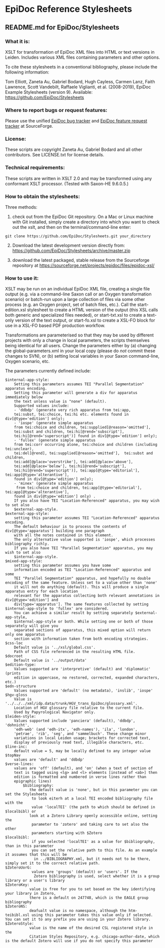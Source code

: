 # EpiDoc Reference Stylesheets

## README.md for EpiDoc/Stylesheets

### What it is:

XSLT for transformation of EpiDoc XML files into HTML or text versions in Leiden. Includes various XML files containing parameters and other options.

To cite these stylesheets in a conventional bibliography, please include the following information:

Tom Elliott, Zaneta Au, Gabriel Bodard, Hugh Cayless, Carmen Lanz, Faith Lawrence, Scott Vandebilt, Raffaele Viglianti, et al. (2008-2019), EpiDoc Example Stylesheets (version 9). Available: <https://github.com/EpiDoc/Stylesheets>

### Where to report bugs or request features:

Please use the unified [EpiDoc bug tracker](https://sourceforge.net/p/epidoc/bugs/) and [EpiDoc feature request tracker](https://sourceforge.net/p/epidoc/feature-requests/) at SourceForge.

### License:

These scripts are copyright Zaneta Au, Gabriel Bodard and all other contributors. See LICENSE.txt for license details.

### Technical requirements:

These scripts are written in XSLT 2.0 and may be transformed using any conformant XSLT processor. (Tested with Saxon-HE 9.6.0.5.)

### How to obtain the stylesheets:

Three methods:

1. check out from the EpiDoc Git repository. On a Mac or Linux machine with Git installed, simply create a directory into which you want to check out the xslt, and then on the terminal/command-line enter:

~~~
git clone https://github.com/EpiDoc/Stylesheets.git your_directory
~~~

2. Download the latest development version directly from: <https://github.com/EpiDoc/Stylesheets/archive/master.zip>

3. download the latest packaged, stable release from the Sourceforge repository at https://sourceforge.net/projects/epidoc/files/epidoc-xsl/

### How to use it:

XSLT may be run on an individual EpiDoc XML file, creating a single file output (e.g. via a command-line Saxon call or an Oxygen transformation scenario) or batch-run upon a large collection of files via some other process (e.g. an Oxygen project, set of batch files, etc.). Call the start-edition.xsl stylesheet to create a HTML version of the output (this XSL calls both generic and specialized files needed), or start-txt.xsl to create a text-only version of the text output, or start-fo.xsl to create a XSL-FO block for use in a XSL-FO based PDF production workflow.

Transformations are parameterised so that they may be used by different projects with only a change in local parameters, the scripts themselves being identical for all users. Change the parameters either by (a) changing the global-parameters.xml in your local copy (please do *not* commit these changes to SVN), or (b) setting local variables in your Saxon command-line, Oxygen scenario, etc.

The parameters currently defined include:

	$internal-app-style:
		Setting this parameters assumes TEI "Parallel Segmentation" apparatus encoding.
		Setting this parameter will generate a div for apparatus immediately below
		the text unless value is "none" (default).
		Supported values include:
		- 'ddbdp' (generate very rich apparatus from tei:app,
        tei:subst, tei:choice, tei:hi etc. elements found in div[@type='edition'] only);
		- 'iospe' (generate simple apparatus
		from tei:choice and children, tei:supplied[@reason='omitted'],
		tei:subst and children, tei:hi[@rend='subscript'],
		tei:hi[@rend='superscript')] found in div[@type='edition'] only);
		- 'fullex' (generate simple apparatus
		from tei:corr occurring alone, tei:choice and children (including tei:unclear),
		tei:del[@rend], tei:supplied[@reason='omitted'],  tei:subst and children,
		tei:add[@place='overstrike'], tei:add[@place='above'],
		tei:add[@place='below'], tei:hi[@rend='subscript'],
		tei:hi[@rend='superscript')], tei:app[@type='editorial'], tei:app[@type='alterantive'],  
		found in div[@type='edition'] only);
		- 'minex' (generate simple apparatus
         from tei:choice and children, tei:app[@type='editorial'], tei:app[@type='alterantive'],  
		found in div[@type='edition'] only) .
		If you also have TEI "Location-Referenced" apparatus, you may wish to set also
		$external-app-style.
	$external-app-style:
		setting this parameter assumes TEI "Location-Referenced" apparatus encoding.
		The default behaviour is to process the contents of div[@type='apparatus'] building one paragraph
		with all the notes contained in this element.
		The only alternative value supported is 'iospe', which processes bibliography richly.
		If you also have TEI "Parallel Segmentation" apparatus, you may wish to set also
		$internal-app-style.
	$mixed-app-style:
		setting this parameter assumes you have some
		information encoded as TEI "Location-Referenced" apparatus and some
		TEI "Parallel Segmentation" apparatus, and hopefully no double encoding of the same feature. Unless set to a value other than 'none'
		it will not do anything (default). This will produce a single apparatus entry for each location
		relevant for the apparatus collecting both relevant annotations in div[@type='edition'] and
		div[type='apparatus']. The same features collected by setting $internal-app-style to 'fullex' are considered.
		You can achieve a similar result by setting separately $external-app-style,
		$internal-app-style or both. While setting one or both of those separately will give you
		separated sections of apparatus, this mixed option will return only one apparatus
		section with information taken from both encoding strategies.
	$css-loc
		Default value is '../xsl/global.css'.
		Path of CSS file referenced in the resulting HTML file.
	$docroot
		Default value is '../output/data'
	$edition-type:
		Values supported are 'interpretive' (default) and 'diplomatic' (prints
		edition in uppercase, no restored, corrected, expanded characters, etc.)
	$edn-structure
		Values supported are 'default' (no metadata), 'inslib', 'iospe'
	$hgv-gloss
		Value is '../../../xml/idp.data/trunk/HGV_trans_EpiDoc/glossary.xml'.
		Location of HGV glossary file relative to the current file.
		Used by Papyrological Navigator only.
	$leiden-style:
		Values supported include 'panciera' (default), 'ddbdp', 'dohnicht',
		'edh-web' (and 'edh-itx', 'edh-names'), 'ila', 'london',
		'petrae', 'rib', 'seg', and 'sammelbuch'. These change minor
		variations in local Leiden usage; brackets for corrected text,
		display of previously read text, illegible characters, etc.
	$line-inc:
		default value = 5, may be locally defined to any integer value
	$topNav
		values are 'default' and 'ddbdp'
	$verse-lines:
		values are 'off' (default), and 'on' (when a text of section of
		text is tagged using <lg> and <l> elements [instead of <ab>] then
		edition is formatted and numbered in verse lines rather than
		epigraphic lines)
            $bibliography:
	           the default value is 'none', but in this parameter you can set the Stylesheets
	            to look eiterh at a local TEI encoded bibliography file with the
	            value 'localTEI' (the path to which should be defined in $localbibl) or
	           look at a Zotero Library openly accessible online, setting the
	            parameter to 'zotero' and taking care to set also the other
	            parameters starting with $Zotero
	$localbibl:
	            if you selected 'localTEI' as a value for $bibliography, than in this parameter
	            you can set the relative path to this file. As an example it assumes that this will be
	             in ../BIBLIOGRAPHY.xml, but it needs not to be there, simply set it to the correct relative path.
	$ZoteroUorG:
	            values are 'groups' (default) or 'users'. If the
	             Zotero bibliography is used, select whether it is a group library or a user's library
	$ZoteroKey:
	           value is free for you to set based on the key identifying your library in Zotero,
	           there is a default on 247748, which is the EAGLE group bibliography
	$ZoteroNS:
	           deafualt value is no namespace, although the htm-teibibl.xsl using this parameter takes this value only if selected. You can set it to any prefix you are using in your Zotero library.
	$ZoteroStyle:
	           value is the name of the desired CSL registered style in the
	           Citation Styles Repository, e.g. chicago-author-date, which is the default Zotero will use if you do not specify this parameter
